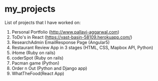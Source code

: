 # my_projects
 List of projects that I have worked on:
 
 1. Personal Portfolio (http://www.pallavi-aggarwal.com)
 2. ToDo's in React (https://vast-basin-58109.herokuapp.com/)
 3. ResearchAdmin EmailResponse Page (Angular5)
 4. Restaurant Review App in 3 stages (HTML, CSS, Mapbox API, Python)
 5. iHome (Ruby on rails)
 6. coderSpot (Ruby on rails)
 7. Pacman game (Python)
 8. Order n Out (Python and Django app)
 9. WhatTheFood(React App)

